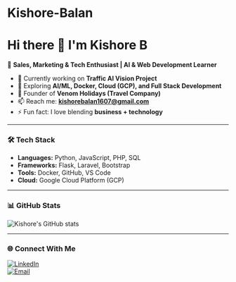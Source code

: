 # Kishore-Balan

# Hi there 👋 I'm Kishore B  

🚀 **Sales, Marketing & Tech Enthusiast | AI & Web Development Learner**  

- 🔭 Currently working on **Traffic AI Vision Project**
- 🌱 Exploring **AI/ML, Docker, Cloud (GCP), and Full Stack Development**
- 💼 Founder of **Venom Holidays (Travel Company)**
- 📫 Reach me: **kishorebalan1607@gmail.com**
- ⚡ Fun fact: I love blending **business + technology**  

---

### 🛠️ Tech Stack
- **Languages:** Python, JavaScript, PHP, SQL  
- **Frameworks:** Flask, Laravel, Bootstrap  
- **Tools:** Docker, GitHub, VS Code  
- **Cloud:** Google Cloud Platform (GCP)  

---

### 📊 GitHub Stats
![Kishore's GitHub stats](https://github-readme-stats.vercel.app/api?username=KishoreBlackbird&show_icons=true&theme=radical)

---

### 🌐 Connect With Me
[![LinkedIn](https://img.shields.io/badge/LinkedIn-Profile-blue)](](https://www.linkedin.com/in/kishore-balasubramanian-bb23b2247/))  
[![Email](https://img.shields.io/badge/Email-kishorebalan1607%40gmail.com-red)](mailto:kishorebalan1607@gmail.com)  
